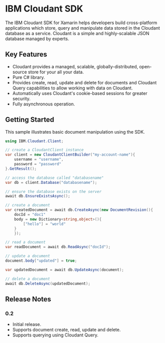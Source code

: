 # IBM Cloudant SDK

The IBM Cloudant SDK for Xamarin helps developers build cross-platform applications which store, query and manipulate data stored in the Cloudant database as a service. Cloudant is a simple and highly-scalable JSON database managed by experts.

## Key Features

- Cloudant provides a managed, scalable, globally-distributed, open-source store for your all your data.
- Pure C# library.
- Provides create, read, update and delete for documents and Cloudant Query capabilities to allow working with data on Cloudant.
- Automatically uses Cloudant's cookie-based sessions for greater security.
- Fully asynchronous operation.

## Getting Started

This sample illustrates basic document manipulation using the SDK.

```csharp
using IBM.Cloudant.Client;

// create a CloudantClient instance
var client = new CloudantClientBuilder("my-account-name"){
    username = "username",
    password = "password"
}.GetResult();

// access the database called "databasename"
var db = client.Database("databasename");

// ensure the database exists on the server
await db.EnsureExistsAsync();

// create a document
var createdDocument = await db.CreateAsync(new DocumentRevision(){
    docId = "doc1"
    body = new Dictionary<string,object>(){
        ["hello"] = "world"
    }
    });

// read a document
var readDocument = await db.ReadAsync("docId");

// update a document
document.body["updated"] = true;

var updatedDocument = await db.UpdateAsync(document);

// delete a document
await db.DeleteAsync(updatedDocument);
```


## Release Notes

### 0.2

- Initial release.
- Supports document create, read, update and delete.
- Supports querying using Cloudant Query.
